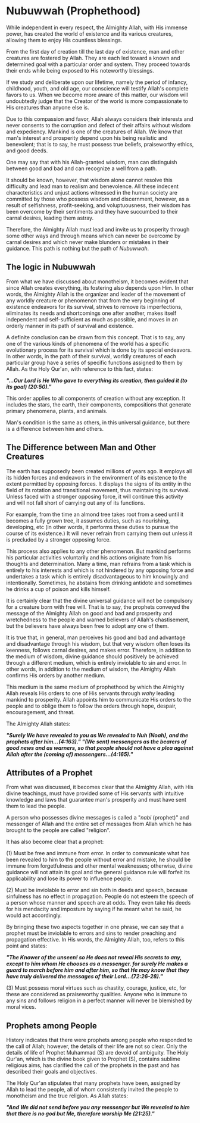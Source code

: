 Nubuwwah (Prophethood)
======================

While independent in every respect, the Almighty Allah, with His immense
power, has created the world of existence and its various creatures,
allowing them to enjoy His countless blessings.

From the first day of creation till the last day of existence, man and
other creatures are fostered by Allah. They are each led toward a known
and determined goal with a particular order and system. They proceed
towards their ends while being exposed to His noteworthy blessings.

If we study and deliberate upon our lifetime, namely the period of
infancy, childhood, youth, and old age, our conscience will testify
Allah's complete favors to us. When we become more aware of this matter,
our wisdom will undoubtedly judge that the Creator of the world is more
compassionate to His creatures than anyone else is.

Due to this compassion and favor, Allah always considers their interests
and never consents to the corruption and defect of their affairs without
wisdom and expediency. Mankind is one of the creatures of Allah. We know
that man's interest and prosperity depend upon his being realistic and
benevolent; that is to say, he must possess true beliefs, praiseworthy
ethics, and good deeds.

One may say that with his Allah-granted wisdom, man can distinguish
between good and bad and can recognize a well from a path.

It should be known, however, that wisdom alone cannot resolve this
difficulty and lead man to realism and benevolence. All these indecent
characteristics and unjust actions witnessed in the human society are
committed by those who possess wisdom and discernment, however, as a
result of selfishness, profit-seeking, and voluptuousness, their wisdom
has been overcome by their sentiments and they have succumbed to their
carnal desires, leading them astray.

Therefore, the Almighty Allah must lead and invite us to prosperity
through some other ways and through means which can never be overcome by
carnal desires and which never make blunders or mistakes in their
guidance. This path is nothing but the path of *Nubuwwah*.

The logic in Nubuwwah
---------------------

From what we have discussed about monotheism, it becomes evident that
since Allah creates everything, its fostering also depends upon Him. In
other words, the Almighty Allah is the organizer and leader of the
movement of any worldly creature or phenomenon that from the very
beginning of existence endeavors for its survival, strives to remove its
imperfections, eliminates its needs and shortcomings one after another,
makes itself independent and self-sufficient as much as possible, and
moves in an orderly manner in its path of survival and existence.

A definite conclusion can be drawn from this concept. That is to say,
any one of the various kinds of phenomena of the world has a specific
evolutionary process for its survival which is done by its special
endeavors. In other words, in the path of their survival, worldly
creatures of each particular group have a series of specific functions
assigned to them by Allah. As the Holy Qur'an, with reference to this
fact, states:

***"...Our Lord is He Who gave to everything its creation, then guided
it (to its goal) (20:50)."***

This order applies to all components of creation without any exception.
It includes the stars, the earth, their components, compositions that
generate primary phenomena, plants, and animals.

Man's condition is the same as others, in this universal guidance, but
there is a difference between him and others.

The Difference between Man and Other Creatures
----------------------------------------------

The earth has supposedly been created millions of years ago. It employs
all its hidden forces and endeavors in the environment of its existence
to the extent permitted by opposing forces. It displays the signs of its
entity in the field of its rotation and transitional movement, thus
maintaining its survival. Unless faced with a stronger opposing force,
it will continue this activity and will not fall short of carrying out
any of its functions.

For example, from the time an almond tree takes root from a seed until
it becomes a fully grown tree, it assumes duties, such as nourishing,
developing, etc (in other words, it performs these duties to pursue the
course of its existence.) It will never refrain from carrying them out
unless it is precluded by a stronger opposing force.

This process also applies to any other phenomenon. But mankind performs
his particular activities voluntarily and his actions originate from his
thoughts and determination. Many a time, man refrains from a task which
is entirely to his interests and which is not hindered by any opposing
force and undertakes a task which is entirely disadvantageous to him
knowingly and intentionally. Sometimes, he abstains from drinking
antidote and sometimes he drinks a cup of poison and kills himself.

It is certainly clear that the divine universal guidance will not be
compulsory for a creature born with free will. That is to say, the
prophets conveyed the message of the Almighty Allah on good and bad and
prosperity and wretchedness to the people and warned believers of
Allah's chastisement, but the believers have always been free to adopt
any one of them.

It is true that, in general, man perceives his good and bad and
advantage and disadvantage through his wisdom, but that very wisdom
often loses its keenness, follows carnal desires, and makes error.
Therefore, in addition to the medium of wisdom, divine guidance should
positively be achieved through a different medium, which is entirely
inviolable to sin and error. In other words, in addition to the medium
of wisdom, the Almighty Allah confirms His orders by another medium.

This medium is the same medium of prophethood by which the Almighty
Allah reveals His orders to one of His servants through *wahy* leading
mankind to prosperity. Allah appoints him to communicate His orders to
the people and to oblige them to follow the orders through hope,
despair, encouragement, and threat.

The Almighty Allah states:

***"Surely We have revealed to you as We revealed to Nuh (Noah), and the
prophets after him...(4:163)." "(We sent) messengers as the bearers of
good news and as warners, so that people should not have a plea against
Allah after the (coming of) messengers...(4:165)."***

Attributes of a Prophet
-----------------------

From what was discussed, it becomes clear that the Almighty Allah, with
His divine teachings, must have provided some of His servants with
intuitive knowledge and laws that guarantee man's prosperity and must
have sent them to lead the people.

A person who possesses divine messages is called a "*nabi* (prophet)"
and messenger of Allah and the entire set of messages from Allah which
he has brought to the people are called "religion".

It has also become clear that a prophet:

(1) Must be free and immune from error. In order to communicate what has
been revealed to him to the people without error and mistake, he should
be immune from forgetfulness and other mental weaknesses; otherwise,
divine guidance will not attain its goal and the general guidance rule
will forfeit its applicability and lose its power to influence people.

(2) Must be inviolable to error and sin both in deeds and speech,
because sinfulness has no effect in propagation. People do not esteem
the speech of a person whose manner and speech are at odds. They even
take his deeds for his mendacity and imposture by saying if he meant
what he said, he would act accordingly.

By bringing these two aspects together in one phrase, we can say that a
prophet must be inviolable to errors and sins to render preaching and
propagation effective. In His words, the Almighty Allah, too, refers to
this point and states:

***"The Knower of the unseen! so He does not reveal His secrets to any,
except to him whom He chooses as a messenger. for surely He makes a
guard to march before him and after him, so that He may know that they
have truly delivered the messages of their Lord...(72:26-28)."***

(3) Must possess moral virtues such as chastity, courage, justice, etc,
for these are considered as praiseworthy qualities. Anyone who is immune
to any sins and follows religion in a perfect manner will never be
blemished by moral vices.

Prophets among People
---------------------

History indicates that there were prophets among people who responded to
the call of Allah; however, the details of their life are not so clear.
Only the details of life of Prophet Muhammad (S) are devoid of
ambiguity. The Holy Qur'an, which is the divine book given to Prophet
(S), contains sublime religious aims, has clarified the call of the
prophets in the past and has described their goals and objectives.

The Holy Qur'an stipulates that many prophets have been, assigned by
Allah to lead the people, all of whom consistently invited the people to
monotheism and the true religion. As Allah states:

***"And We did not send before you any messenger but We revealed to him
that there is no god but Me, therefore worship Me (21:25)."***


